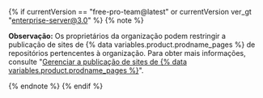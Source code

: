 {% if currentVersion == "free-pro-team@latest" or currentVersion ver_gt "enterprise-server@3.0" %}
{% note %}

**Observação:** Os proprietários da organização podem restringir a publicação de sites de {% data variables.product.prodname_pages %} de repositórios pertencentes à organização. Para obter mais informações, consulte "[Gerenciar a publicação de sites de {% data variables.product.prodname_pages %}](/github/setting-up-and-managing-organizations-and-teams/managing-the-publication-of-github-pages-sites-for-your-organization)".

{% endnote %}
{% endif %}